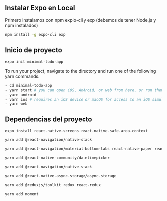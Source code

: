 
## Instalar Expo en Local

Primero instalamos con npm explo-cli y exp (debemos de tener Node.js y npm instalados)
```bash
npm install -g expo-cli exp
```


## Inicio de proyecto
```bash
expo init minimal-todo-app
```

To run your project, navigate to the directory and run one of the following yarn commands.

```bash
- cd minimal-todo-app
- yarn start # you can open iOS, Android, or web from here, or run them directly with the commands below.
- yarn android
- yarn ios # requires an iOS device or macOS for access to an iOS simulator
- yarn web
```

## Dependencias del proyecto
```bash
expo install react-native-screens react-native-safe-area-context

yarn add @react-navigation/native-stack

yarn add @react-navigation/material-bottom-tabs react-native-paper react-native-vector-icons

yarn add @react-native-community/datetimepicker

yarn add @react-navigation/native-stack

yarn add @react-native-async-storage/async-storage

yarn add @reduxjs/toolkit redux react-redux

yarn add moment
```


